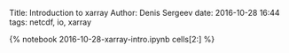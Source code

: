 Title: Introduction to xarray
Author: Denis Sergeev
date: 2016-10-28 16:44
tags: netcdf, io, xarray

{% notebook 2016-10-28-xarray-intro.ipynb cells[2:] %}